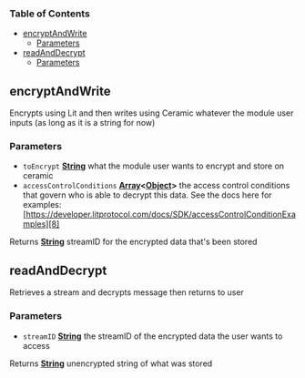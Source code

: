 <!-- Generated by documentation.js. Update this documentation by updating the source code. -->

### Table of Contents

*   [encryptAndWrite][1]
    *   [Parameters][2]
*   [readAndDecrypt][3]
    *   [Parameters][4]

## encryptAndWrite

Encrypts using Lit and then writes using Ceramic
whatever the module user inputs (as long as it is a string for now)

### Parameters

*   `toEncrypt` **[String][5]** what the module user wants to encrypt and store on ceramic
*   `accessControlConditions` **[Array][6]<[Object][7]>** the access control conditions that govern who is able to decrypt this data.  See the docs here for examples: [https://developer.litprotocol.com/docs/SDK/accessControlConditionExamples][8]

Returns **[String][5]** streamID for the encrypted data that's been stored

## readAndDecrypt

Retrieves a stream and decrypts message then returns to user

### Parameters

*   `streamID` **[String][5]** the streamID of the encrypted data the user wants to access

Returns **[String][5]** unencrypted string of what was stored

[1]: #encryptandwrite

[2]: #parameters

[3]: #readanddecrypt

[4]: #parameters-1

[5]: https://developer.mozilla.org/docs/Web/JavaScript/Reference/Global_Objects/String

[6]: https://developer.mozilla.org/docs/Web/JavaScript/Reference/Global_Objects/Array

[7]: https://developer.mozilla.org/docs/Web/JavaScript/Reference/Global_Objects/Object

[8]: https://developer.litprotocol.com/docs/SDK/accessControlConditionExamples
